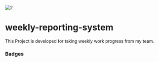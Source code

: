 ![2](https://user-images.githubusercontent.com/48166328/82139233-0e19ee80-9844-11ea-817d-89b7ab45ae01.PNG)

# weekly-reporting-system
This Project is developed for taking weekly work progress from my team.
### Badges

